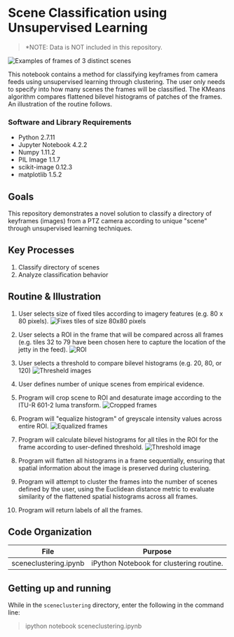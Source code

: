 # Scene Classification using Unsupervised Learning

>*NOTE: Data is NOT included in this repository.

![Examples of frames of 3 distinct scenes](http://i.imgur.com/IZZeoBf.jpg)

This notebook contains a method for classifying keyframes from camera feeds using unsupervised learning through clustering.  The user only needs to specify into how many scenes the frames will be classified.  The KMeans algorithm compares flattened bilevel histograms of patches of the frames.  An illustration of the routine follows.

### Software and Library Requirements
* Python 2.7.11
* Jupyter Notebook 4.2.2
* Numpy 1.11.2
* PIL Image 1.1.7
* scikit-image 0.12.3
* matplotlib 1.5.2

## Goals
This repository demonstrates a novel solution to classify a directory of keyframes (images) from a PTZ camera according to unique "scene" through unsupervised learning techniques.

## Key Processes
1. Classify directory of scenes
2. Analyze classification behavior

## Routine & Illustration
1. User selects size of fixed tiles according to imagery features (e.g. 80 x 80 pixels).
![Fixes tiles of size 80x80 pixels](http://i.imgur.com/VOhYXWe.jpg)

2. User selects a ROI in the frame that will be compared across all frames (e.g. tiles 32 to 79 have been chosen here to capture the location of the jetty in the feed).
![ROI](http://i.imgur.com/H0mvs6F.jpg)

3. User selects a threshold to compare bilevel histograms (e.g. 20, 80, or 120)
![Thresheld images](http://i.imgur.com/HtY2Y4K.jpg)

4. User defines number of unique scenes from empirical evidence.
5. Program will crop scene to ROI and desaturate image according to the ITU-R 601-2 luma transform.
![Cropped frames](http://i.imgur.com/slProXZ.jpg)

6. Program will "equalize histogram" of greyscale intensity values across entire ROI.
![Equalized frames](http://i.imgur.com/lTvFOH2.jpg)

7. Program will calculate bilevel histograms for all tiles in the ROI for the frame according to user-defined threshold.
![Threshold image](http://i.imgur.com/0nzLr2Y.jpg)

8. Program will flatten all histograms in a frame sequentially, ensuring that spatial information about the image is preserved during clustering.
9. Program will attempt to cluster the frames into the number of scenes defined by the user, using the Euclidean distance metric to evaluate similarity of the flattened spatial histograms across all frames.
10. Program will return labels of all the frames.

## Code Organization

File | Purpose
------------ | -------------
sceneclustering.ipynb |	iPython Notebook for clustering routine.

## Getting up and running

While in the `sceneclustering` directory, enter the following in the command line:

> ipython notebook sceneclustering.ipynb
